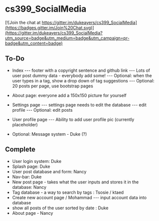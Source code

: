 # cs399_SocialMedia

[![Join the chat at https://gitter.im/dukeayers/cs399_SocialMedia](https://badges.gitter.im/Join%20Chat.svg)](https://gitter.im/dukeayers/cs399_SocialMedia?utm_source=badge&utm_medium=badge&utm_campaign=pr-badge&utm_content=badge)

To-Do
-----
- Index
--- footer with a copyright sentence and github link
--- Lots of user post dummy data - everybody add some!
--- Optional: when the user types in a tag, show a drop down of tag suggestions
--- Optional: 20 posts per page, use bootstrap pages

- About page: everyone add a 150x150 picture for yourself

- Settings page
--- settings page needs to edit the database
--- edit profile 
--- Optional: edit posts

- User profile page
--- Ability to add user profile pic (currently placeholder)

- Optional: Message system - Duke (?) 

Complete
--------
- User login system: Duke
- Splash page: Duke
- User post database and form: Nancy
- Nav-bar: Duke
- New post page - takes what the user inputs and stores it in the database: Nancy 
- Tag database - a way to search by tags : Tsosie / ktaed
- Create new account page / Mohammad
--- input account data into database
- show all posts of the user sorted by date : Duke
- About page - Nancy